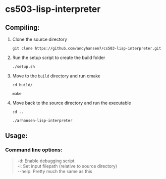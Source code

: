 # cs503-lisp-interpreter

## Compiling:

1. Clone the source directory
    ``` 
   git clone https://github.com/andyhansen7/cs503-lisp-interpreter.git
    ```
2. Run the setup script to create the build folder
    ```
    ./setup.sh
    ```
3. Move to the ```build``` directory and run cmake
    ```
   cd build/
   ```
   ``` 
   make
   ```
4. Move back to the source directory and run the executable
   ```
   cd ..
   ```
   ``` 
   ./arhansen-lisp-interpreter
   ```

## Usage:

### Command line options:
>-d: Enable debugging script\
>-i: Set input filepath (relative to source directory)\
>--help: Pretty much the same as this